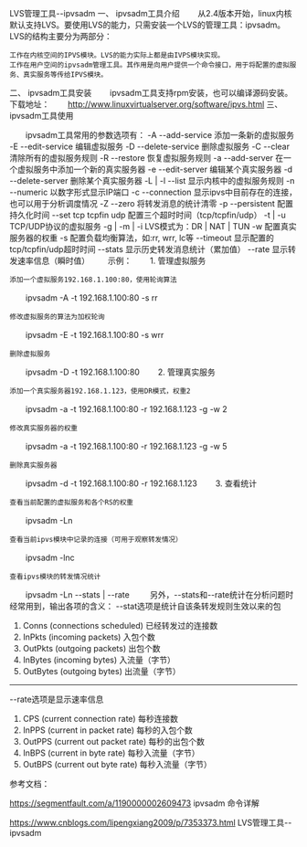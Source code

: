 LVS管理工具--ipvsadm
一、 ipvsadm工具介绍
　　从2.4版本开始，linux内核默认支持LVS。要使用LVS的能力，只需安装一个LVS的管理工具：ipvsadm。
LVS的结构主要分为两部分：

    工作在内核空间的IPVS模块。LVS的能力实际上都是由IVPS模块实现。
    工作在用户空间的ipvsadm管理工具。其作用是向用户提供一个命令接口，用于将配置的虚拟服务、真实服务等传给IPVS模块。

二、 ipvsadm工具安装
　　ipvsadm工具支持rpm安装，也可以编译源码安装。下载地址：
　　http://www.linuxvirtualserver.org/software/ipvs.html
三、 ipvsadm工具使用

　　ipvsadm工具常用的参数选项有：
-A   --add-service 	添加一条新的虚拟服务
-E   --edit-service 	编辑虚拟服务
-D   --delete-service 	删除虚拟服务
-C   --clear 	清除所有的虚拟服务规则
-R   --restore 	恢复虚拟服务规则
-a   --add-server 	在一个虚拟服务中添加一个新的真实服务器
-e   --edit-server 	编辑某个真实服务器
-d   --delete-server 	删除某个真实服务器
-L | -l   --list 	显示内核中的虚拟服务规则
-n  --numeric 	以数字形式显示IP端口
-c  --connection 	显示ipvs中目前存在的连接，也可以用于分析调度情况
-Z   --zero 	将转发消息的统计清零
-p  --persistent 	配置持久化时间
--set tcp tcpfin udp 	配置三个超时时间（tcp/tcpfin/udp）
-t | -u 	TCP/UDP协议的虚拟服务
-g | -m | -i 	LVS模式为：DR | NAT | TUN
-w 	配置真实服务器的权重
-s 	配置负载均衡算法，如:rr, wrr, lc等
--timeout 	显示配置的tcp/tcpfin/udp超时时间
--stats 	显示历史转发消息统计（累加值）
--rate 	显示转发速率信息（瞬时值）
　　示例：
　　1. 管理虚拟服务

    添加一个虚拟服务192.168.1.100:80，使用轮询算法

　　ipvsadm -A -t 192.168.1.100:80 -s rr

    修改虚拟服务的算法为加权轮询

　　ipvsadm -E -t 192.168.1.100:80 -s wrr

    删除虚拟服务

　　ipvsadm -D -t 192.168.1.100:80
　　2. 管理真实服务

    添加一个真实服务器192.168.1.123，使用DR模式，权重2

　　ipvsadm -a -t 192.168.1.100:80 -r 192.168.1.123 -g -w 2

    修改真实服务器的权重

　　ipvsadm -a -t 192.168.1.100:80 -r 192.168.1.123 -g -w 5

    删除真实服务器

　　ipvsadm -d -t 192.168.1.100:80 -r 192.168.1.123
　　3. 查看统计

    查看当前配置的虚拟服务和各个RS的权重

　　ipvsadm -Ln

    查看当前ipvs模块中记录的连接（可用于观察转发情况）

　　ipvsadm -lnc

    查看ipvs模块的转发情况统计

　　ipvsadm -Ln --stats | --rate
　　
另外，--stats和--rate统计在分析问题时经常用到，输出各项的含义：
--stat选项是统计自该条转发规则生效以来的包  
1. Conns    (connections scheduled)  已经转发过的连接数  
2. InPkts   (incoming packets)       入包个数  
3. OutPkts  (outgoing packets)       出包个数  
4. InBytes  (incoming bytes)         入流量（字节）    
5. OutBytes (outgoing bytes)         出流量（字节） 
-------------------------------------------------------------------
--rate选项是显示速率信息  
1. CPS      (current connection rate)   每秒连接数  
2. InPPS    (current in packet rate)    每秒的入包个数  
3. OutPPS   (current out packet rate)   每秒的出包个数  
4. InBPS    (current in byte rate)      每秒入流量（字节）  
5. OutBPS   (current out byte rate)     每秒入流量（字节） 



参考文档：

https://segmentfault.com/a/1190000002609473   ipvsadm 命令详解


https://www.cnblogs.com/lipengxiang2009/p/7353373.html  LVS管理工具--ipvsadm
